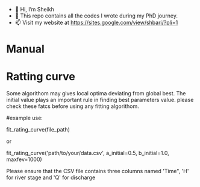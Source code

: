 - 👋 Hi, I’m Sheikh
- 👀 This  repo contains all the codes I  wrote during my PhD journey.
- 📫 Visit my website at https://sites.google.com/view/shbari/?pli=1

<!---
shbari/shbari is a ✨ special ✨ repository because its `README.md` (this file) appears on your GitHub profile.
You can click the Preview link to take a look at your changes.
--->
#                                                   Manual
# Ratting curve
Some algorithom may gives local optima deviating from global best. The initial value plays an important rule in finding best parameters value. please check these fatcs before using any fitting algorithom.

#example use:

fit_rating_curve(file_path) 

or 

fit_rating_curve('path/to/your/data.csv', a_initial=0.5, b_initial=1.0, maxfev=1000)


Please ensure that the CSV file contains three columns named 'Time", 'H' for river stage and 'Q' for discharge


